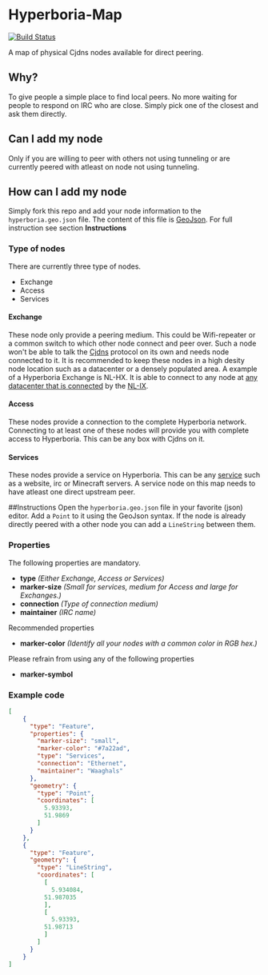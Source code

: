 # Hyperboria-Map
[![Build Status](https://api.travis-ci.org/waaghals/Hyperboria-Map.png)](https://api.travis-ci.org/waaghals/Hyperboria-Map)

A map of physical Cjdns nodes available for direct peering.

## Why?

To give people a simple place to find local peers.
No more waiting for people to respond on IRC who are close.
Simply pick one of the closest and ask them directly.

## Can I add my node

Only if you are willing to peer with others not using tunneling or are currently peered with atleast on node not using tunneling.

## How can I add my node
Simply fork this repo and add your node information to the `hyperboria.geo.json` file.
The content of this file is [GeoJson](http://geojson.org/geojson-spec.html).
For full instruction see section __Instructions__

### Type of nodes
There are currently three type of nodes.
* Exchange
* Access
* Services

#### Exchange
These node only provide a peering medium. 
This could be Wifi-repeater or a common switch to which other node connect and peer over.
Such a node won't be able to talk the [Cjdns](https://github.com/cjdelisle/cjdns) protocol on its own and needs node connected to it.
It is recommended to keep these nodes in a high desity node location such as a datacenter or a densely populated area.
A example of a Hyperboria Exchange is NL-HX. It is able to connect to any node at [any datacenter that is connected](/nl-ix.geo.json) by the [NL-IX](http://www.nl-ix.net/).

#### Access
These nodes provide a connection to the complete Hyperboria network.
Connecting to at least one of these nodes will provide you with complete access to Hyperboria.
This can be any box with Cjdns on it.

#### Services
These nodes provide a service on Hyperboria. This can be any [service](https://wiki.projectmeshnet.org/Known_Hyperboria_sites) such as a website, irc or Minecraft servers.
A service node on this map needs to have atleast one direct upstream peer.


##Instructions
Open the `hyperboria.geo.json` file in your favorite (json) editor.
Add a `Point` to it using the GeoJson syntax.
If the node is already directly peered with a other node you can add a `LineString` between them.

### Properties
The following properties are mandatory. 
* __type__ _(Either Exchange, Access or Services)_
* __marker-size__ _(Small for services, medium for Access and large for Exchanges.)_
* __connection__ _(Type of connection medium)_
* __maintainer__ _(IRC name)_

Recommended properties
* __marker-color__ _(Identify all your nodes with a common color in RGB hex.)_

Please refrain from using any of the following properties
* __marker-symbol__

### Example code
```json
[
    {
      "type": "Feature",
      "properties": {
        "marker-size": "small",
        "marker-color": "#7a22ad",
        "type": "Services",
        "connection": "Ethernet",
        "maintainer": "Waaghals"
      },
      "geometry": {
        "type": "Point",
        "coordinates": [
          5.93393,
          51.9869
        ]
      }
    },
    {
      "type": "Feature",
      "geometry": {
        "type": "LineString",
        "coordinates": [
          [
            5.934084,
          51.987035
          ],
          [
            5.93393,
          51.98713
          ]
        ]
      }
    }
]
```
